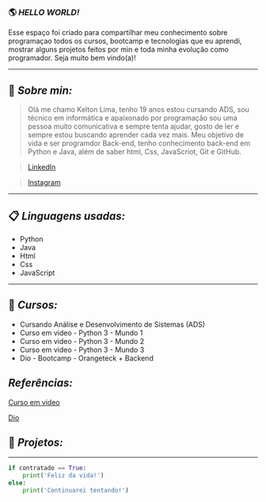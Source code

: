 ### 🌎 *HELLO WORLD!*

Esse espaço foi criado para compartilhar meu conhecimento sobre programaçao todos os cursos, bootcamp e tecnologias que eu aprendi, mostrar alguns projetos feitos por min e toda minha evolução como programador. Seja muito bem vindo(a)!

---


## 🏃 *Sobre min:*

> Olá me chamo Kelton Lima, tenho 19 anos estou cursando ADS, sou técnico em informática e apaixonado por programação sou uma pessoa muito comunicativa e sempre tenta ajudar, gosto de ler e sempre estou buscando aprender cada vez mais. Meu objetivo de vida e ser programdor Back-end, tenho conhecimento back-end em Python e Java, além de saber html, Css, JavaScriot, Git e GitHub.

> [LinkedIn](inkedin.com/in/kelton-limaa/)

> [Instagram](https://www.instagram.com/keelton19/)

---

## 📋 *Linguagens usadas:*

- Python
- Java
- Html
- Css
- JavaScript

---

## 📘 *Cursos:*

- Cursando Análise e Desenvolvimento de Sistemas (ADS)
- Curso em video - Python 3 - Mundo 1
- Curso em video - Python 3 - Mundo 2
- Curso em video - Python 3 - Mundo 3
- Dio - Bootcamp - Orangeteck + Backend

## *Referências:*

[Curso em video](cursoemvideo.com)

[Dio](https://web.dio.me)

## 📐 *Projetos:*

---

```python
if contratado == True:
    print('Feliz da vida!')
else:
    print('Continuarei tentando!')
    

